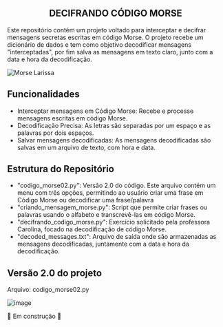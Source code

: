<h2 align="center">DECIFRANDO CÓDIGO MORSE</h2>

<p>Este repositório contém um projeto voltado para interceptar e decifrar mensagens secretas escritas em código Morse. O projeto recebe um dicionário de dados e tem como objetivo decodificar mensagens "interceptadas", por fim salva as mensagens em texto claro, junto com a data e hora da decodificação.</p>

![Morse Larissa](https://github.com/user-attachments/assets/ee14102f-665f-4a54-b3cb-1a65072bb315)

## Funcionalidades
- Interceptar mensagens em Código Morse: Recebe e processe mensagens escritas em código Morse.
- Decodificação Precisa: As letras são separadas por um espaço e as palavras por dois espaços.  
- Salvar mensagens decodificadas: As mensagens decodificadas são salvas em um arquivo de texto, com hora e data.

## Estrutura do Repositório
- "codigo_morse02.py": Versão 2.0 do código. Este arquivo contém um menu com três opções, permitindo ao usuário criar uma frase em Código Morse ou decodificar uma frase/palavra 
- "criando_mensagem_morse.py": Script que permite criar frases ou palavras usando o alfabeto e transcrevê-las em código Morse.
- "decifrando_codigo_morse.py": Exercício solicitado pela professora Carolina, focado na decodificação de código Morse.
- "decoded_messages.txt": Arquivo de saída onde são armazenadas as mensagens decodificadas, juntamente com a data e hora da decodificação.

## Versão 2.0 do projeto 
<p>Arquivo: codigo_morse02.py</p>

![image](https://github.com/user-attachments/assets/54836570-0c55-43fd-b359-8618e6604927)

<p>🚧 Em construção 🚧</p> 
